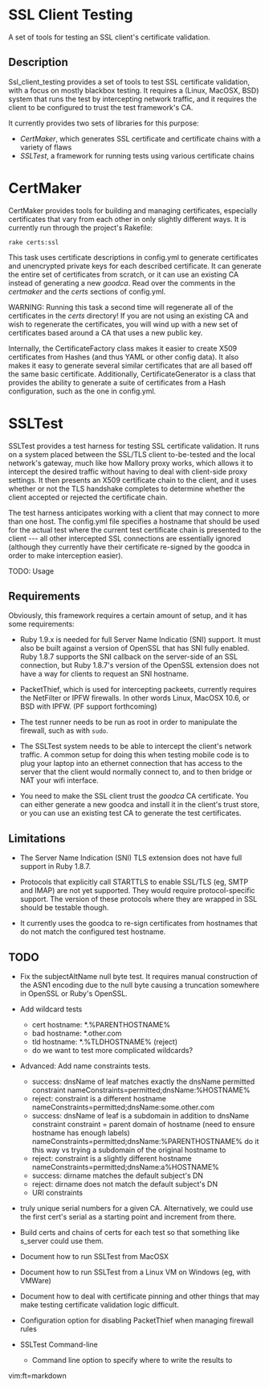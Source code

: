 SSL Client Testing
==================

A set of tools for testing an SSL client's certificate validation.


Description
-----------

Ssl\_client\_testing provides a set of tools to test SSL certificate
validation, with a focus on mostly blackbox testing. It requires a (Linux,
MacOSX, BSD) system that runs the test by intercepting network traffic, and it
requires the client to be configured to trust the test framework's CA.

It currently provides two sets of libraries for this purpose:

* *CertMaker*, which generates SSL certificate and certificate chains with a
  variety of flaws
* *SSLTest*, a framework for running tests using various certificate chains


CertMaker
=========

CertMaker provides tools for building and managing certificates, especially
certificates that vary from each other in only slightly different ways. It is
currently run through the project's Rakefile:

    rake certs:ssl

This task uses certificate descriptions in config.yml to generate certificates
and unencrypted private keys for each described certificate. It can generate
the entire set of certificates from scratch, or it can use an existing CA
instead of generating a new _goodca_. Read over the comments in the _certmaker_
and the _certs_ sections of config.yml.

WARNING: Running this task a second time will regenerate all of the
certificates in the _certs_ directory! If you are not using an existing CA and
wish to regenerate the certificates, you will wind up with a new set of
certificates based around a CA that uses a new public key.

Internally, the CertificateFactory class makes it easier to create X509
certificates from Hashes (and thus YAML or other config data). It also makes it
easy to generate several similar certificates that are all based off the same
basic certificate. Additionally, CertificateGenerator is a class that provides
the ability to generate a suite of certificates from a Hash configuration, such
as the one in config.yml.


SSLTest
=======

SSLTest provides a test harness for testing SSL certificate validation. It runs
on a system placed between the SSL/TLS client to-be-tested and the local
network's gateway, much like how Mallory proxy works, which allows it to
intercept the desired traffic without having to deal with client-side proxy
settings. It then presents an X509 certificate chain to the client, and it uses
whether or not the TLS handshake completes to determine whether the client
accepted or rejected the certificate chain.

The test harness anticipates working with a client that may connect to more
than one host. The config.yml file specifies a hostname that should be used for
the actual test where the current test certificate chain is presented to the
client --- all other intercepted SSL connections are essentially ignored
(although they currently have their certificate re-signed by the goodca in
order to make interception easier).

TODO: Usage

Requirements
------------

Obviously, this framework requires a certain amount of setup, and it has some
requirements:

* Ruby 1.9.x is needed for full Server Name Indicatio (SNI) support. It must
  also be built against a version of OpenSSL that has SNI fully enabled. Ruby
  1.8.7 supports the SNI callback on the server-side of an SSL connection, but
  Ruby 1.8.7's version of the OpenSSL extension does not have a way for clients
  to request an SNI hostname.

* PacketThief, which is used for intercepting packeets, currently requires the
  NetFilter or IPFW firewalls. In other words Linux, MacOSX 10.6, or BSD with
  IPFW. (PF support forthcoming)

* The test runner needs to be run as root in order to manipulate the
  firewall, such as with `sudo`.

* The SSLTest system needs to be able to intercept the client's network
  traffic. A common setup for doing this when testing mobile code is to plug
  your laptop into an ethernet connection that has access to the server that
  the client would normally connect to, and to then bridge or NAT your wifi
  interface.

* You need to make the SSL client trust the _goodca_ CA certificate. You can
  either generate a new goodca and install it in the client's trust store, or
  you can use an existing test CA to generate the test certificates.

Limitations
-----------

* The Server Name Indication (SNI) TLS extension does not have full support in
  Ruby 1.8.7.

* Protocols that explicitly call STARTTLS to enable SSL/TLS (eg, SMTP and IMAP)
  are not yet supported. They would require protocol-specific support. The
  version of these protocols where they are wrapped in SSL should be testable
  though.

* It currently uses the goodca to re-sign certificates from hostnames that do
  not match the configured test hostname.

TODO
----

* Fix the subjectAltName null byte test. It requires manual construction of the
  ASN1 encoding due to the null byte causing a truncation somewhere in OpenSSL
  or Ruby's OpenSSL.

* Add wildcard tests
  * cert hostname: \*.%PARENTHOSTNAME%
  * bad hostname: \*.other.com
  * tld hostname: \*.%TLDHOSTNAME% (reject)
  * do we want to test more complicated wildcards?

* Advanced: Add name constraints tests.
  * success: dnsName of leaf matches exactly the dnsName permitted constraint
    nameConstraints=permitted;dnsName:%HOSTNAME%
  * reject: constraint is a different hostname
    nameConstraints=permitted;dnsName:some.other.com
  * success: dnsName of leaf is a subdomain in addition to dnsName constraint
    constraint = parent domain of hostname (need to ensure hostname has enough labels)
    nameConstraints=permitted;dnsName:%PARENTHOSTNAME%
    do it this way vs trying a subdomain of the original hostname to
  * reject: constraint is a slightly different hostname
    nameConstraints=permitted;dnsName:a%HOSTNAME%
  * success: dirname matches the default subject's DN
  * reject: dirname does not match the default subject's DN
  * URI constraints

* truly unique serial numbers for a given CA. Alternatively, we could use the
  first cert's serial as a starting point and increment from there.

* Build certs and chains of certs for each test so that something like
  s\_server could use them.

* Document how to run SSLTest from MacOSX

* Document how to run SSLTest from a Linux VM on Windows (eg, with VMWare)

* Document how to deal with certificate pinning and other things that may make
  testing certificate validation logic difficult.

* Configuration option for disabling PacketThief when managing firewall rules

* SSLTest Command-line
  * Command line option to specify where to write the results to

vim:ft=markdown
